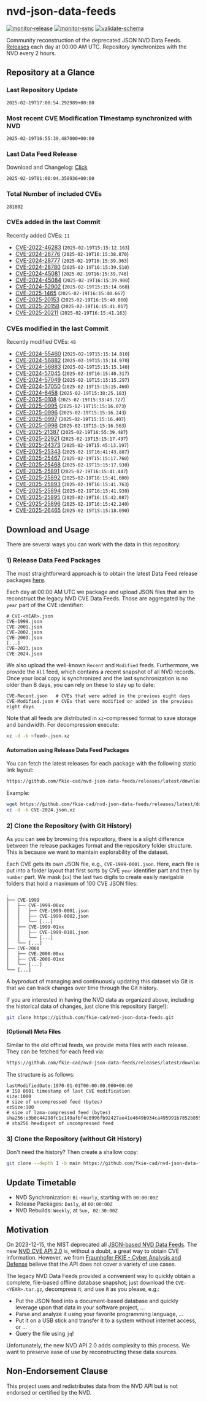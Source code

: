 # nvd-json-data-feeds

[![monitor-release](https://github.com/fkie-cad/nvd-json-data-feeds/actions/workflows/monitor_release.yml/badge.svg)](https://github.com/fkie-cad/nvd-json-data-feeds/actions/workflows/monitor_release.yml)
[![monitor-sync](https://github.com/fkie-cad/nvd-json-data-feeds/actions/workflows/monitor_sync.yml/badge.svg)](https://github.com/fkie-cad/nvd-json-data-feeds/actions/workflows/monitor_sync.yml)
[![validate-schema](https://github.com/fkie-cad/nvd-json-data-feeds/actions/workflows/validate_schema.yml/badge.svg)](https://github.com/fkie-cad/nvd-json-data-feeds/actions/workflows/validate_schema.yml)

Community reconstruction of the deprecated JSON NVD Data Feeds.
[Releases](https://github.com/fkie-cad/nvd-json-data-feeds/releases/latest) each day at 00:00 AM UTC.
Repository synchronizes with the NVD every 2 hours.

## Repository at a Glance

### Last Repository Update

```plain
2025-02-19T17:00:54.292989+00:00
```

### Most recent CVE Modification Timestamp synchronized with NVD

```plain
2025-02-19T16:55:39.487000+00:00
```

### Last Data Feed Release

Download and Changelog: [Click](https://github.com/fkie-cad/nvd-json-data-feeds/releases/latest)

```plain
2025-02-19T01:00:04.358936+00:00
```

### Total Number of included CVEs

```plain
281802
```

### CVEs added in the last Commit

Recently added CVEs: `11`

- [CVE-2022-46283](CVE-2022/CVE-2022-462xx/CVE-2022-46283.json) (`2025-02-19T15:15:12.163`)
- [CVE-2024-28776](CVE-2024/CVE-2024-287xx/CVE-2024-28776.json) (`2025-02-19T16:15:38.870`)
- [CVE-2024-28777](CVE-2024/CVE-2024-287xx/CVE-2024-28777.json) (`2025-02-19T16:15:39.363`)
- [CVE-2024-28780](CVE-2024/CVE-2024-287xx/CVE-2024-28780.json) (`2025-02-19T16:15:39.510`)
- [CVE-2024-45081](CVE-2024/CVE-2024-450xx/CVE-2024-45081.json) (`2025-02-19T16:15:39.740`)
- [CVE-2024-45084](CVE-2024/CVE-2024-450xx/CVE-2024-45084.json) (`2025-02-19T16:15:39.900`)
- [CVE-2024-52902](CVE-2024/CVE-2024-529xx/CVE-2024-52902.json) (`2025-02-19T15:15:14.660`)
- [CVE-2025-1465](CVE-2025/CVE-2025-14xx/CVE-2025-1465.json) (`2025-02-19T16:15:40.667`)
- [CVE-2025-20153](CVE-2025/CVE-2025-201xx/CVE-2025-20153.json) (`2025-02-19T16:15:40.860`)
- [CVE-2025-20158](CVE-2025/CVE-2025-201xx/CVE-2025-20158.json) (`2025-02-19T16:15:41.017`)
- [CVE-2025-20211](CVE-2025/CVE-2025-202xx/CVE-2025-20211.json) (`2025-02-19T16:15:41.163`)


### CVEs modified in the last Commit

Recently modified CVEs: `48`

- [CVE-2024-55460](CVE-2024/CVE-2024-554xx/CVE-2024-55460.json) (`2025-02-19T15:15:14.810`)
- [CVE-2024-56882](CVE-2024/CVE-2024-568xx/CVE-2024-56882.json) (`2025-02-19T15:15:14.970`)
- [CVE-2024-56883](CVE-2024/CVE-2024-568xx/CVE-2024-56883.json) (`2025-02-19T15:15:15.140`)
- [CVE-2024-57045](CVE-2024/CVE-2024-570xx/CVE-2024-57045.json) (`2025-02-19T16:15:40.317`)
- [CVE-2024-57049](CVE-2024/CVE-2024-570xx/CVE-2024-57049.json) (`2025-02-19T15:15:15.297`)
- [CVE-2024-57050](CVE-2024/CVE-2024-570xx/CVE-2024-57050.json) (`2025-02-19T15:15:15.460`)
- [CVE-2024-6458](CVE-2024/CVE-2024-64xx/CVE-2024-6458.json) (`2025-02-19T15:38:25.183`)
- [CVE-2025-0108](CVE-2025/CVE-2025-01xx/CVE-2025-0108.json) (`2025-02-19T15:33:43.727`)
- [CVE-2025-0995](CVE-2025/CVE-2025-09xx/CVE-2025-0995.json) (`2025-02-19T15:15:16.073`)
- [CVE-2025-0996](CVE-2025/CVE-2025-09xx/CVE-2025-0996.json) (`2025-02-19T15:15:16.243`)
- [CVE-2025-0997](CVE-2025/CVE-2025-09xx/CVE-2025-0997.json) (`2025-02-19T15:15:16.407`)
- [CVE-2025-0998](CVE-2025/CVE-2025-09xx/CVE-2025-0998.json) (`2025-02-19T15:15:16.563`)
- [CVE-2025-21387](CVE-2025/CVE-2025-213xx/CVE-2025-21387.json) (`2025-02-19T16:55:39.487`)
- [CVE-2025-22921](CVE-2025/CVE-2025-229xx/CVE-2025-22921.json) (`2025-02-19T15:15:17.497`)
- [CVE-2025-24373](CVE-2025/CVE-2025-243xx/CVE-2025-24373.json) (`2025-02-19T15:45:13.197`)
- [CVE-2025-25343](CVE-2025/CVE-2025-253xx/CVE-2025-25343.json) (`2025-02-19T16:41:43.887`)
- [CVE-2025-25467](CVE-2025/CVE-2025-254xx/CVE-2025-25467.json) (`2025-02-19T15:15:17.760`)
- [CVE-2025-25468](CVE-2025/CVE-2025-254xx/CVE-2025-25468.json) (`2025-02-19T15:15:17.930`)
- [CVE-2025-25891](CVE-2025/CVE-2025-258xx/CVE-2025-25891.json) (`2025-02-19T16:15:41.447`)
- [CVE-2025-25892](CVE-2025/CVE-2025-258xx/CVE-2025-25892.json) (`2025-02-19T16:15:41.600`)
- [CVE-2025-25893](CVE-2025/CVE-2025-258xx/CVE-2025-25893.json) (`2025-02-19T16:15:41.763`)
- [CVE-2025-25894](CVE-2025/CVE-2025-258xx/CVE-2025-25894.json) (`2025-02-19T16:15:41.930`)
- [CVE-2025-25895](CVE-2025/CVE-2025-258xx/CVE-2025-25895.json) (`2025-02-19T16:15:42.087`)
- [CVE-2025-25896](CVE-2025/CVE-2025-258xx/CVE-2025-25896.json) (`2025-02-19T16:15:42.240`)
- [CVE-2025-26465](CVE-2025/CVE-2025-264xx/CVE-2025-26465.json) (`2025-02-19T15:15:18.090`)


## Download and Usage

There are several ways you can work with the data in this repository:

### 1) Release Data Feed Packages

The most straightforward approach is to obtain the latest Data Feed release packages [here](https://github.com/fkie-cad/nvd-json-data-feeds/releases/latest).

Each day at 00:00 AM UTC we package and upload JSON files that aim to reconstruct the legacy NVD CVE Data Feeds.
Those are aggregated by the `year` part of the CVE identifier:

```
# CVE-<YEAR>.json
CVE-1999.json
CVE-2001.json
CVE-2002.json
CVE-2003.json
[...]
CVE-2023.json
CVE-2024.json
```

We also upload the well-known `Recent` and `Modified` feeds.
Furthermore, we provide the `All` feed, which contains a recent snapshot of all NVD records.
Once your local copy is synchronized and the last synchronization is no older than 8 days, you can rely on these to stay up to date:

```plain
CVE-Recent.json   # CVEs that were added in the previous eight days
CVE-Modified.json # CVEs that were modified or added in the previous eight days
```

Note that all feeds are distributed in `xz`-compressed format to save storage and bandwidth.
For decompression execute:

```sh
xz -d -k <feed>.json.xz
```

#### Automation using Release Data Feed Packages

You can fetch the latest releases for each package with the following static link layout:

```sh
https://github.com/fkie-cad/nvd-json-data-feeds/releases/latest/download/CVE-<YEAR>.json.xz
```

Example:

```sh
wget https://github.com/fkie-cad/nvd-json-data-feeds/releases/latest/download/CVE-2024.json.xz
xz -d -k CVE-2024.json.xz
```

### 2) Clone the Repository (with Git History)

As you can see by browsing this repository, there is a slight difference between the release packages format and the repository folder structure.
This is because we want to maintain explorability of the dataset.

Each CVE gets its own JSON file, e.g., `CVE-1999-0001.json`.
Here, each file is put into a folder layout that first sorts by CVE `year` identifier part and then by `number` part.
We mask (`xx`) the last two digits to create easily navigable folders that hold a maximum of 100 CVE JSON files:

```plain
.
├── CVE-1999
│   ├── CVE-1999-00xx
│   │   ├── CVE-1999-0001.json
│   │   ├── CVE-1999-0002.json
│   │   └── [...]
│   ├── CVE-1999-01xx
│   │   ├── CVE-1999-0101.json
│   │   └── [...]
│   └── [...]
├── CVE-2000
│   ├── CVE-2000-00xx
│   ├── CVE-2000-01xx
│   └── [...]
└── [...]
```

A byproduct of managing and continuously updating this dataset via Git is that we can track changes over time through the Git history.

If you are interested in having the NVD data as organized above, including the historical data of changes, just clone this repository (large!):

```sh
git clone https://github.com/fkie-cad/nvd-json-data-feeds.git
```

#### (Optional) Meta Files

Similar to the old official feeds, we provide meta files with each release. They can be fetched for each feed via:

```sh
https://github.com/fkie-cad/nvd-json-data-feeds/releases/latest/download/CVE-<YEAR>.meta
```

The structure is as follows:

```plain
lastModifiedDate:1970-01-01T00:00:00.000+00:00                          # ISO 8601 timestamp of last CVE modification
size:1000                                                               # size of uncompressed feed (bytes)
xzSize:100                                                              # size of lzma-compressed feed (bytes)
sha256:e3b0c44298fc1c149afbf4c8996fb92427ae41e4649b934ca495991b7852b855 # sha256 hexdigest of uncompressed feed
```

### 3) Clone the Repository (without Git History)

Don't need the history? Then create a shallow copy:

```sh
git clone --depth 1 -b main https://github.com/fkie-cad/nvd-json-data-feeds.git
```


## Update Timetable

* NVD Synchronization: `Bi-Hourly`, starting with `00:00:00Z`
* Release Packages: `Daily`, at `00:00:00Z`
* NVD Rebuilds: `Weekly`, at `Sun, 02:30:00Z`


## Motivation

On 2023-12-15, the NIST deprecated all [JSON-based NVD Data Feeds](https://nvd.nist.gov/vuln/data-feeds#divRetirementBanner-1).
The new [NVD CVE API 2.0](https://nvd.nist.gov/developers/vulnerabilities) is, without a doubt, a great way to obtain CVE information.
However, we from [Fraunhofer FKIE - Cyber Analysis and Defense](https://www.fkie.fraunhofer.de/en/departments/cad.html) believe that the API does not cover a variety of use cases.

The legacy NVD Data Feeds provided a convenient way to quickly obtain a complete, file-based offline database snapshot; just download the `CVE-<YEAR>.tar.gz`, decompress it, and use it as you please, e.g.:

- Put the JSON feed into a document-based database and quickly leverage upon that data in your software project, ...
- Parse and analyze it using your favorite programming language, ...
- Put it on a USB stick and transfer it to a system without internet access, or ...
- Query the file using `jq`!

Unfortunately, the new NVD API 2.0 adds complexity to this process.
We want to preserve ease of use by reconstructing these data sources.

## Non-Endorsement Clause

This project uses and redistributes data from the NVD API but is not endorsed or certified by the NVD.